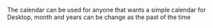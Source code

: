 The calendar can be used for anyone that wants a simple calendar for Desktop, month and years can be change as the past of the time 
